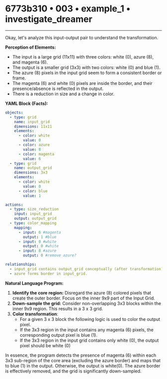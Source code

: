 # 6773b310 • 003 • example_1 • investigate_dreamer

---
Okay, let's analyze this input-output pair to understand the transformation.

**Perception of Elements:**

*   The input is a large grid (11x11) with three colors: white (0), azure (8), and magenta (6).
*   The output is a smaller grid (3x3) with two colors: white (0) and blue (1).
*   The azure (8) pixels in the input grid seem to form a consistent border or frame.
*   The magenta (6) and white (0) pixels are inside the border, and their presence/absence is reflected in the output.
*   There is a reduction in size and a change in color.

**YAML Block (Facts):**



```yaml
objects:
  - type: grid
    name: input_grid
    dimensions: 11x11
    elements:
      - color: white
        value: 0
      - color: azure
        value: 8
      - color: magenta
        value: 6
  - type: grid
    name: output_grid
    dimensions: 3x3
    elements:
      - color: white
        value: 0
      - color: blue
        value: 1

actions:
  - type: size_reduction
    input: input_grid
    output: output_grid
  - type: color_mapping
    mapping:
      - input: 6 #magenta
        output: 1 #blue
      - input: 0 #white
        output: 0 #white
      - input: 8 #azure
        output: 0 #remove azure?

relationships:
  - input_grid contains output_grid conceptually (after transformation)
  - azure forms border in input_grid.
```



**Natural Language Program:**

1.  **Identify the core region:** Disregard the azure (8) colored pixels that create the outer border. Focus on the inner 9x9 part of the Input Grid.
2.  **Down-sample the grid:** Consider non-overlapping 3x3 blocks within the inner 9x9 region. This results in a 3 x 3 grid.
3. **Color transformation**:
    * For a given 3 x 3 block the following logic is used to color the output pixel.
    * If the 3x3 region in the input contains any magenta (6) pixels, the corresponding output pixel is blue (1).
    * If the 3x3 region in the input grid contains only white (0), the output pixel should be white (0)

In essence, the program detects the presence of magenta (6) within each 3x3 sub-region of the core area (excluding the azure border) and maps that to blue (1) in the output. Otherwise, the output is white(0). The azure border is effectively removed, and the grid is significantly down-sampled.

